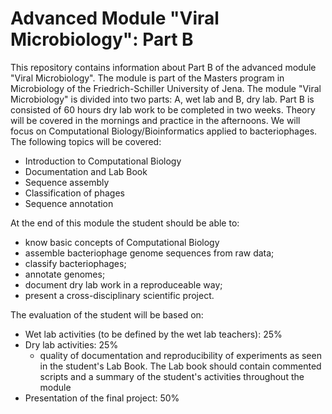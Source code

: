 # Advanced Module "Viral Microbiology": Part B

This repository contains information about Part B of the advanced module "Viral Microbiology". The module is part of the Masters program in Microbiology of the Friedrich-Schiller University of Jena. The module "Viral Microbiology" is divided into two parts: A, wet lab and B, dry lab. Part B is consisted of 60 hours dry lab work to be completed in two weeks. Theory will be covered in the mornings and practice in the afternoons. We will focus on Computational Biology/Bioinformatics applied to bacteriophages. The following topics will be covered:  

- Introduction to Computational Biology
- Documentation and Lab Book
- Sequence assembly
- Classification of phages
- Sequence annotation

At the end of this module the student should be able to:

- know basic concepts of Computational Biology
- assemble bacteriophage genome sequences from raw data;
- classify bacteriophages;
- annotate genomes;
- document dry lab work in a reproduceable way;
- present a cross-disciplinary scientific project.

The evaluation of the student will be based on:

- Wet lab activities (to be defined by the wet lab teachers): 25%
- Dry lab activities: 25%
  - quality of documentation and reproducibility of experiments as seen in the student's Lab Book. The Lab book should contain commented scripts and a summary of the student's activities throughout the module
- Presentation of the final project: 50%

